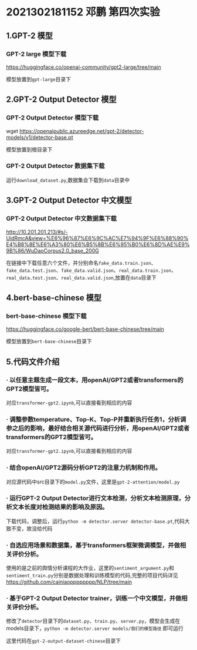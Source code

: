 # 2021302181152 邓鹏 第四次实验

## 1.GPT-2 模型

### GPT-2 large 模型下载

https://huggingface.co/openai-community/gpt2-large/tree/main

模型放置到`gpt-large`目录下

## 2.GPT-2 Output Detector 模型

### GPT-2 Output Detector 模型下载

wget https://openaipublic.azureedge.net/gpt-2/detector-models/v1/detector-base.pt

模型放置到根目录下

### GPT-2 Output Detector 数据集下载

运行`download_dataset.py`,数据集会下载到`data`目录中

## 3.GPT-2 Output Detector 中文模型

### GPT-2 Output Detector 中文数据集下载

http://10.201.201.213/#s/-UidRmcA&view=%E6%96%87%E6%9C%AC%E7%94%9F%E6%88%90%E4%B8%8E%E6%A3%80%E6%B5%8B%E6%95%B0%E6%8D%AE%E9%9B%86/WuDaoCorpus2.0_base_200G

在链接中下载任意六个文件，并分别命名`fake_data.train.json`、`fake_data.test.json`、`fake_data.valid.json`、`real_data.train.json`、`real_data.test.json`、`real_data.valid.json`,放置在`data`目录下

## 4.bert-base-chinese 模型

### bert-base-chinese 模型下载

https://huggingface.co/google-bert/bert-base-chinese/tree/main

模型放置到`bert-base-chinese`目录下

## 5.代码文件介绍

### · 以任意主题生成一段文本，用openAI/GPT2或者transformers的GPT2模型皆可。

对应`transformer-gpt2.ipynb`,可以直接看到相应的内容

### · 调整参数temperature、Top-K、Top-P并重新执行任务1，分析调参之后的影响，最好结合相关源代码进行分析，用openAI/GPT2或者transformers的GPT2模型皆可。

对应`transformer-gpt2.ipynb`,可以直接看到相应的内容

### · 结合openAI/GPT2源码分析GPT2的注意力机制和作用。

对应源代码中src目录下的`model.py`文件，这里是`gpt-2-attention/model.py`

### · 运行GPT-2 Output Detector进行文本检测，分析文本检测原理，分析文本长度对检测结果的影响及原因。

下载代码，调整后，运行`python -m detector.server detector-base.pt`,代码大致不变，故没给代码

### · 自选应用场景和数据集，基于transformers框架微调模型，并做相关评价分析。

使用的是之前的舆情分析课程的大作业，这里的`sentiment_argument.py`和`sentiment_train.py`分别是数据处理和训练模型的代码,完整的项目代码详见 https://github.com/cainiaopppppppp/NLP/tree/main

### · 基于GPT-2 Output Detector trainer，训练一个中文模型，并做相关评价分析。

修改了`detector`目录下的`dataset.py`、`train.py`、`server.py`，模型会生成在models目录下，`python -m detector.server models/我们的模型路径` 即可运行

这里代码在`gpt-2-output-dataset-chinese`目录下

